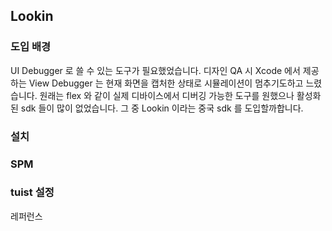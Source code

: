 ## Lookin

### 도입 배경
UI Debugger 로 쓸 수 있는 도구가 필요했었습니다.
디자인 QA 시 Xcode 에서 제공하는 View Debugger 는 현재 화면을 캡처한 상태로 시뮬레이션이 멈추기도하고 느렸습니다. 원래는 flex 와 같이 실제 디바이스에서 디버깅 가능한 도구를 원했으나 활성화된 sdk 들이 많이 없었습니다. 그 중 Lookin 이라는 중국 sdk 를 도입할까합니다.



### 설치

### SPM 

### tuist 설정

  


레퍼런스
